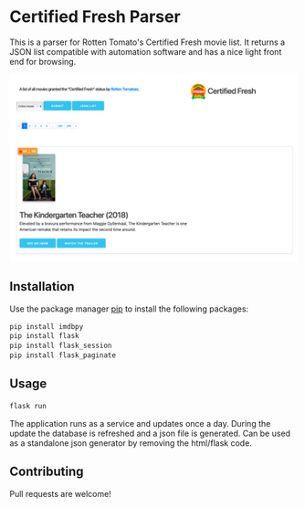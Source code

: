 # Certified Fresh Parser

This is a parser for Rotten Tomato's Certified Fresh movie list. It returns a JSON list compatible with automation software and has a nice light front end for browsing.

![alt text](https://github.com/aleksgain/certified-fresh-json/blob/master/screenshot.png)

## Installation

Use the package manager [pip](https://pip.pypa.io/en/stable/) to install the following packages:

```bash
pip install imdbpy
pip install flask
pip install flask_session
pip install flask_paginate
```

## Usage

```python
flask run
```
The application runs as a service and updates once a day. During the update the database is refreshed and a json file is generated. Can be used as a standalone json generator by removing the html/flask code.

## Contributing
Pull requests are welcome!
